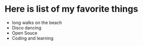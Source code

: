 # Here is list of my favorite things
- long walks on the beach
- Disco dancing
- Open Souce
- Coding and learning
